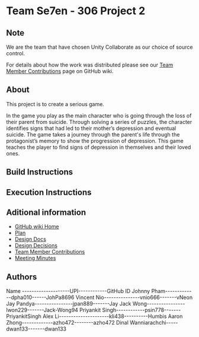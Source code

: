 # Team Se7en - 306 Project 2

## Note

We are the team that have chosen Unity Collaborate as our choice of source control.

For details about how the work was distributed please see our [Team Member Contributions](https://github.com/vNeon/306Project2/wiki/Team-member-contributions) page on GitHub wiki.

## About
This project is to create a serious game.

In the game you play as the main character who is going through the loss of their parent from suicide. Through solving a series of puzzles, the character identifies signs that had led to their mother’s depression and eventual suicide. The game takes a journey through the parent's life through the protagonist’s memory to show the progression of depression. This game teaches the player to find signs of depression in themselves and their loved ones.

## Build Instructions

## Execution Instructions

## Aditional information

* [GitHub wiki Home](https://github.com/vNeon/306Project2/wiki)
* [Plan](https://github.com/vNeon/306Project2/wiki/Plan)
* [Design Docs](https://github.com/vNeon/306Project2/wiki/Design-Documents)
* [Design Decisions](https://github.com/vNeon/306Project2/wiki/Design-Decisions)
* [Team Member Contributions](https://github.com/vNeon/306Project2/wiki/Team-member-contributions)
* [Meeting Minutes](https://github.com/vNeon/306Project2/wiki/Meeting-Minutes)


## Authors
Name --------------------UPI------------GitHub ID
Johnny Pham-------------dpha010------JohPa8696
Vincent Nio---------------vnio666-------vNeon
Jay Pandya----------------jpan889-------Jay
Jack Wong----------------lwon229-------Jack-Wong94
Priyankit Singh------------psin778-------PriyankitSingh
Alex Li---------------------kli438----------Humbis
Aaron Zhong-------------azho472--------azho472
Dinal Wanniarachchi-----dwan133-------dwan133 
